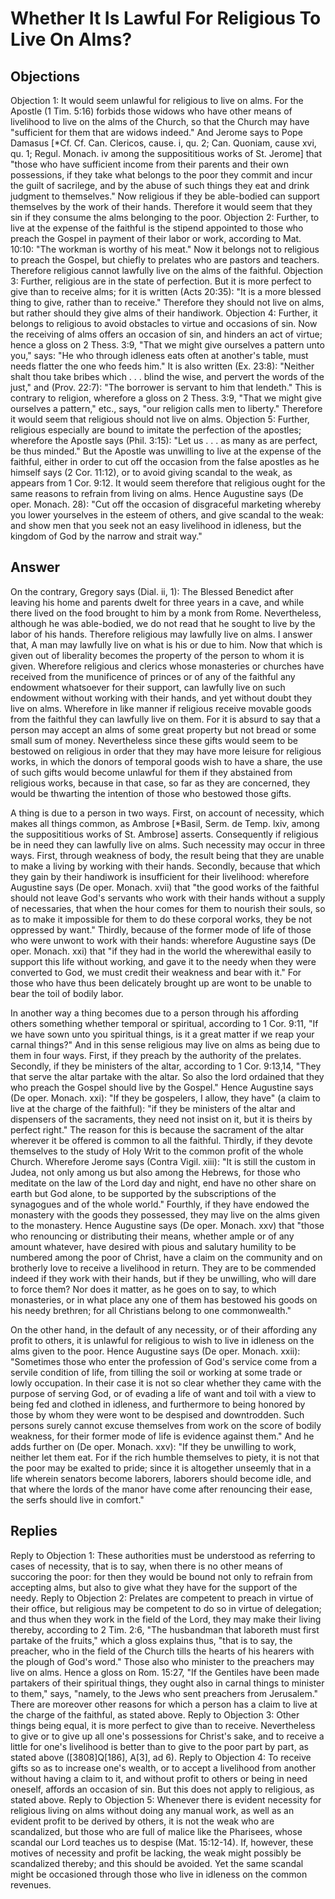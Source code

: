 # Whether It Is Lawful For Religious To Live On Alms?
## Objections
Objection 1: It would seem unlawful for religious to live on alms. For the Apostle (1 Tim. 5:16) forbids those widows who have other means of livelihood to live on the alms of the Church, so that the Church may have "sufficient for them that are widows indeed." And Jerome says to Pope Damasus [*Cf. Cf. Can. Clericos, cause. i, qu. 2; Can. Quoniam, cause xvi, qu. 1; Regul. Monach. iv among the supposititious works of St. Jerome] that "those who have sufficient income from their parents and their own possessions, if they take what belongs to the poor they commit and incur the guilt of sacrilege, and by the abuse of such things they eat and drink judgment to themselves." Now religious if they be able-bodied can support themselves by the work of their hands. Therefore it would seem that they sin if they consume the alms belonging to the poor.
Objection 2: Further, to live at the expense of the faithful is the stipend appointed to those who preach the Gospel in payment of their labor or work, according to Mat. 10:10: "The workman is worthy of his meat." Now it belongs not to religious to preach the Gospel, but chiefly to prelates who are pastors and teachers. Therefore religious cannot lawfully live on the alms of the faithful.
Objection 3: Further, religious are in the state of perfection. But it is more perfect to give than to receive alms; for it is written (Acts 20:35): "It is a more blessed thing to give, rather than to receive." Therefore they should not live on alms, but rather should they give alms of their handiwork.
Objection 4: Further, it belongs to religious to avoid obstacles to virtue and occasions of sin. Now the receiving of alms offers an occasion of sin, and hinders an act of virtue; hence a gloss on 2 Thess. 3:9, "That we might give ourselves a pattern unto you," says: "He who through idleness eats often at another's table, must needs flatter the one who feeds him." It is also written (Ex. 23:8): "Neither shalt thou take bribes which . . . blind the wise, and pervert the words of the just," and (Prov. 22:7): "The borrower is servant to him that lendeth." This is contrary to religion, wherefore a gloss on 2 Thess. 3:9, "That we might give ourselves a pattern," etc., says, "our religion calls men to liberty." Therefore it would seem that religious should not live on alms.
Objection 5: Further, religious especially are bound to imitate the perfection of the apostles; wherefore the Apostle says (Phil. 3:15): "Let us . . . as many as are perfect, be thus minded." But the Apostle was unwilling to live at the expense of the faithful, either in order to cut off the occasion from the false apostles as he himself says (2 Cor. 11:12), or to avoid giving scandal to the weak, as appears from 1 Cor. 9:12. It would seem therefore that religious ought for the same reasons to refrain from living on alms. Hence Augustine says (De oper. Monach. 28): "Cut off the occasion of disgraceful marketing whereby you lower yourselves in the esteem of others, and give scandal to the weak: and show men that you seek not an easy livelihood in idleness, but the kingdom of God by the narrow and strait way."
## Answer
On the contrary, Gregory says (Dial. ii, 1): The Blessed Benedict after leaving his home and parents dwelt for three years in a cave, and while there lived on the food brought to him by a monk from Rome. Nevertheless, although he was able-bodied, we do not read that he sought to live by the labor of his hands. Therefore religious may lawfully live on alms.
I answer that, A man may lawfully live on what is his or due to him. Now that which is given out of liberality becomes the property of the person to whom it is given. Wherefore religious and clerics whose monasteries or churches have received from the munificence of princes or of any of the faithful any endowment whatsoever for their support, can lawfully live on such endowment without working with their hands, and yet without doubt they live on alms. Wherefore in like manner if religious receive movable goods from the faithful they can lawfully live on them. For it is absurd to say that a person may accept an alms of some great property but not bread or some small sum of money. Nevertheless since these gifts would seem to be bestowed on religious in order that they may have more leisure for religious works, in which the donors of temporal goods wish to have a share, the use of such gifts would become unlawful for them if they abstained from religious works, because in that case, so far as they are concerned, they would be thwarting the intention of those who bestowed those gifts.

A thing is due to a person in two ways. First, on account of necessity, which makes all things common, as Ambrose [*Basil, Serm. de Temp. lxiv, among the supposititious works of St. Ambrose] asserts. Consequently if religious be in need they can lawfully live on alms. Such necessity may occur in three ways. First, through weakness of body, the result being that they are unable to make a living by working with their hands. Secondly, because that which they gain by their handiwork is insufficient for their livelihood: wherefore Augustine says (De oper. Monach. xvii) that "the good works of the faithful should not leave God's servants who work with their hands without a supply of necessaries, that when the hour comes for them to nourish their souls, so as to make it impossible for them to do these corporal works, they be not oppressed by want." Thirdly, because of the former mode of life of those who were unwont to work with their hands: wherefore Augustine says (De oper. Monach. xxi) that "if they had in the world the wherewithal easily to support this life without working, and gave it to the needy when they were converted to God, we must credit their weakness and bear with it." For those who have thus been delicately brought up are wont to be unable to bear the toil of bodily labor.

In another way a thing becomes due to a person through his affording others something whether temporal or spiritual, according to 1 Cor. 9:11, "If we have sown unto you spiritual things, is it a great matter if we reap your carnal things?" And in this sense religious may live on alms as being due to them in four ways. First, if they preach by the authority of the prelates. Secondly, if they be ministers of the altar, according to 1 Cor. 9:13,14, "They that serve the altar partake with the altar. So also the lord ordained that they who preach the Gospel should live by the Gospel." Hence Augustine says (De oper. Monach. xxi): "If they be gospelers, I allow, they have" (a claim to live at the charge of the faithful): "if they be ministers of the altar and dispensers of the sacraments, they need not insist on it, but it is theirs by perfect right." The reason for this is because the sacrament of the altar wherever it be offered is common to all the faithful. Thirdly, if they devote themselves to the study of Holy Writ to the common profit of the whole Church. Wherefore Jerome says (Contra Vigil. xiii): "It is still the custom in Judea, not only among us but also among the Hebrews, for those who meditate on the law of the Lord day and night, end have no other share on earth but God alone, to be supported by the subscriptions of the synagogues and of the whole world." Fourthly, if they have endowed the monastery with the goods they possessed, they may live on the alms given to the monastery. Hence Augustine says (De oper. Monach. xxv) that "those who renouncing or distributing their means, whether ample or of any amount whatever, have desired with pious and salutary humility to be numbered among the poor of Christ, have a claim on the community and on brotherly love to receive a livelihood in return. They are to be commended indeed if they work with their hands, but if they be unwilling, who will dare to force them? Nor does it matter, as he goes on to say, to which monasteries, or in what place any one of them has bestowed his goods on his needy brethren; for all Christians belong to one commonwealth."

On the other hand, in the default of any necessity, or of their affording any profit to others, it is unlawful for religious to wish to live in idleness on the alms given to the poor. Hence Augustine says (De oper. Monach. xxii): "Sometimes those who enter the profession of God's service come from a servile condition of life, from tilling the soil or working at some trade or lowly occupation. In their case it is not so clear whether they came with the purpose of serving God, or of evading a life of want and toil with a view to being fed and clothed in idleness, and furthermore to being honored by those by whom they were wont to be despised and downtrodden. Such persons surely cannot excuse themselves from work on the score of bodily weakness, for their former mode of life is evidence against them." And he adds further on (De oper. Monach. xxv): "If they be unwilling to work, neither let them eat. For if the rich humble themselves to piety, it is not that the poor may be exalted to pride; since it is altogether unseemly that in a life wherein senators become laborers, laborers should become idle, and that where the lords of the manor have come after renouncing their ease, the serfs should live in comfort."
## Replies
Reply to Objection 1: These authorities must be understood as referring to cases of necessity, that is to say, when there is no other means of succoring the poor: for then they would be bound not only to refrain from accepting alms, but also to give what they have for the support of the needy.
Reply to Objection 2: Prelates are competent to preach in virtue of their office, but religious may be competent to do so in virtue of delegation; and thus when they work in the field of the Lord, they may make their living thereby, according to 2 Tim. 2:6, "The husbandman that laboreth must first partake of the fruits," which a gloss explains thus, "that is to say, the preacher, who in the field of the Church tills the hearts of his hearers with the plough of God's word." Those also who minister to the preachers may live on alms. Hence a gloss on Rom. 15:27, "If the Gentiles have been made partakers of their spiritual things, they ought also in carnal things to minister to them," says, "namely, to the Jews who sent preachers from Jerusalem." There are moreover other reasons for which a person has a claim to live at the charge of the faithful, as stated above.
Reply to Objection 3: Other things being equal, it is more perfect to give than to receive. Nevertheless to give or to give up all one's possessions for Christ's sake, and to receive a little for one's livelihood is better than to give to the poor part by part, as stated above ([3808]Q[186], A[3], ad 6).
Reply to Objection 4: To receive gifts so as to increase one's wealth, or to accept a livelihood from another without having a claim to it, and without profit to others or being in need oneself, affords an occasion of sin. But this does not apply to religious, as stated above.
Reply to Objection 5: Whenever there is evident necessity for religious living on alms without doing any manual work, as well as an evident profit to be derived by others, it is not the weak who are scandalized, but those who are full of malice like the Pharisees, whose scandal our Lord teaches us to despise (Mat. 15:12-14). If, however, these motives of necessity and profit be lacking, the weak might possibly be scandalized thereby; and this should be avoided. Yet the same scandal might be occasioned through those who live in idleness on the common revenues.